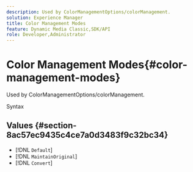 ```yaml
---
description: Used by ColorManagementOptions/colorManagement.
solution: Experience Manager
title: Color Management Modes
feature: Dynamic Media Classic,SDK/API
role: Developer,Administrator
---
```


# Color Management Modes{#color-management-modes}

Used by ColorManagementOptions/colorManagement.

 Syntax 

## Values {#section-8ac57ec9435c4ce7a0d3483f9c32bc34}

* [!DNL `Default`] 
* [!DNL `MaintainOriginal`] 
* [!DNL `Convert`]

